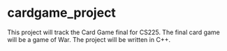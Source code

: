 cardgame_project
================

This project will track the Card Game final for CS225. The final card game will be a game of War. The project will be written in C++.

